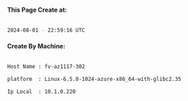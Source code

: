 
   
#### This Page Create at:

```bash

2024-08-01 - 22:59:16 UTC

```

#### Create By Machine:

```bash

Host Name : fv-az1117-302

platform  : Linux-6.5.0-1024-azure-x86_64-with-glibc2.35

Ip Local  : 10.1.0.220

```

